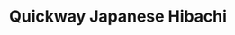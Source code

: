 ---
layout: place
title: Quickway Japanese Hibachi
permalink: /maryland/oxon-hill/quickway-japanese-hibachi.html
stateAbbr: MD
stateName: Maryland
cityName: Oxon Hill
seo:
  type: restaurant
  links: https://quickwayhibachi.com/
place_id: ChIJUT2uUme7t4kRXAlxiU5rJdw
photos:
  - name: >-
      places/ChIJUT2uUme7t4kRXAlxiU5rJdw/photos/AeeoHcIk2INBejj60GbMp5YraDjBUCb9tNzLPYIubARVCScXBLlauvgfw3v_06tfiCzL43wisLjk3K602rTbSxKPX0H9kse29R49S56W0mF_36BhEuXRrlLkBvBws76Ut-M0xWu4uCdqsYTrMC2HmXosYhYp-7TDQxjSiTrW9Yi_3767KSpS330i_Ty3z9wTMeeA0w6SYI8n-e8HfnjVz545sGTVzdAikOa5wSg9K-q76wLAYpRWNDIFOcnaFntnsz-u6yoFQhEJJhj_Kg6bueWn3eeJTiuQIf3tADOoamCAOzowUg
    widthPx: 2048
    heightPx: 1158
    authorAttributions:
      - displayName: Quickway Japanese Hibachi
        uri: https://maps.google.com/maps/contrib/108083097962151077651
        photoUri: >-
          https://lh3.googleusercontent.com/a/ACg8ocIyyr2HE8AS0RIovgkGQfYhtlMlkha4fzEYvFRTkliShh4axw=s100-p-k-no-mo
    flagContentUri: >-
      https://www.google.com/local/imagery/report/?cb_client=maps_api_places.places_api&image_key=!1e10!2sAF1QipPLukZe3GED0y-IsyUFbOZHZPiCl_WZOwFeveEC&hl=en-US
    googleMapsUri: >-
      https://www.google.com/maps/place//data=!3m4!1e2!3m2!1sAF1QipPLukZe3GED0y-IsyUFbOZHZPiCl_WZOwFeveEC!2e10!4m2!3m1!1s0x89b7bb6752ae3d51:0xdc256b4e8971095c
  - name: >-
      places/ChIJUT2uUme7t4kRXAlxiU5rJdw/photos/AeeoHcKUJ0TLt-_lOVs2dCDjX__5P5lKpPOO2t_WSua4tya5rruANCIrhtPm64eXcTkmm-jl3gvDw77HD6brM-yiAc4HK_uaEHTtMtxN5qhIRvgVeWLUjIeonA4xQ0KbjVGOCD5DBGjssYDvJYgNT-y1btYZhdQ4k1rD0gDFghM__ydbSWRBA0tMkTOLcdgxBWRTfpMtop4eu-uPPZe8TbDiSLDSHyfV2oTHhY-Jhm1T69WK9UuYyftRvupoY0h7uLKu0nkzLi7M4Fh884jG9W1aSFqg4EcTkL4b-sg-lszY7-yS0g
    widthPx: 400
    heightPx: 341
    authorAttributions:
      - displayName: Quickway Japanese Hibachi
        uri: https://maps.google.com/maps/contrib/108083097962151077651
        photoUri: >-
          https://lh3.googleusercontent.com/a/ACg8ocIyyr2HE8AS0RIovgkGQfYhtlMlkha4fzEYvFRTkliShh4axw=s100-p-k-no-mo
    flagContentUri: >-
      https://www.google.com/local/imagery/report/?cb_client=maps_api_places.places_api&image_key=!1e10!2sAF1QipN-xhZ481oqsqgrslmk_jgBolgUUByL9UeQjh5m&hl=en-US
    googleMapsUri: >-
      https://www.google.com/maps/place//data=!3m4!1e2!3m2!1sAF1QipN-xhZ481oqsqgrslmk_jgBolgUUByL9UeQjh5m!2e10!4m2!3m1!1s0x89b7bb6752ae3d51:0xdc256b4e8971095c
  - name: >-
      places/ChIJUT2uUme7t4kRXAlxiU5rJdw/photos/AeeoHcLIEGlW0z9FPaLwYF7Xbw1nufTTGYjUXkznlLfmzWhcyJXJURYyOTZD-kD0-XmZmaLFj-kAujhs162LUehSln_odIlpNzj1lguDfWi-G43jfDP4rloBL4_NKU5az_1ju7ZRoUbaIxkU0LtwF3sU_BFWapPXW6Q38Zbw9BUChpjbcAYVuNsgu7Yw3KistGRPBWR80RqMW6LPcPXm1Fx7wT8CrDd0TZiGbRiNwflG5bB4B3eoRAO-ZuKjm7hNvaXA2WwgN1FDX3dGOV5_J-jUWovWiSt_YeyLSHkKecv_y4nlyhuGgMt4x4LAOaPqP319uFwNWJYkfFRZYXNpJjH41TDK-7V76iox3DhEZv9KgGai5YxRt1u8r9IW38tn507PkB78CSyvotKHn4mRkCdmGNrCKlhDoOxQhrHce4VmH1e_D4w
    widthPx: 3120
    heightPx: 3120
    authorAttributions:
      - displayName: Rashim Gray
        uri: https://maps.google.com/maps/contrib/113204034184350656568
        photoUri: >-
          https://lh3.googleusercontent.com/a-/ALV-UjWrGyFwlyMiuhv-Cyi8_pzdVL_2CboMi9fujB724wJqwIjbHWEqrQ=s100-p-k-no-mo
    flagContentUri: >-
      https://www.google.com/local/imagery/report/?cb_client=maps_api_places.places_api&image_key=!1e10!2sCIHM0ogKEICAgICRx8julQE&hl=en-US
    googleMapsUri: >-
      https://www.google.com/maps/place//data=!3m4!1e2!3m2!1sCIHM0ogKEICAgICRx8julQE!2e10!4m2!3m1!1s0x89b7bb6752ae3d51:0xdc256b4e8971095c
  - name: >-
      places/ChIJUT2uUme7t4kRXAlxiU5rJdw/photos/AeeoHcJGisR389ODO9l_Xk7-coZiNepgTF6QjLEa1RCcryENEjXuCZs5xcnZKPhUa5JpAwWGFqP770GreJbtAv6NajGk3iTi8rRCdkn1Sk02rLJkjzG5ZYLqVZ1GQTYkppYvXiUKIoImNirmVq9HFmdegrzB7aFRLFwXd6IYR7BFWU87ZVsl9D80ct5TiR9wi6H1YCyFCTkbwGeE2pyO7kbfQtSX2V3ynQyaKkGnkQHSOfM7g9HsbZSRH5Oy2FDsbcI-2mivRhftP4ZELsNLNJjbfqVfObjByjdMzcoy6gmch4aBsw
    widthPx: 400
    heightPx: 341
    authorAttributions:
      - displayName: Quickway Japanese Hibachi
        uri: https://maps.google.com/maps/contrib/108083097962151077651
        photoUri: >-
          https://lh3.googleusercontent.com/a/ACg8ocIyyr2HE8AS0RIovgkGQfYhtlMlkha4fzEYvFRTkliShh4axw=s100-p-k-no-mo
    flagContentUri: >-
      https://www.google.com/local/imagery/report/?cb_client=maps_api_places.places_api&image_key=!1e10!2sAF1QipMho2P_NJZqIEDyRQ8GDQ9sU8axKwm-6w5N8o1G&hl=en-US
    googleMapsUri: >-
      https://www.google.com/maps/place//data=!3m4!1e2!3m2!1sAF1QipMho2P_NJZqIEDyRQ8GDQ9sU8axKwm-6w5N8o1G!2e10!4m2!3m1!1s0x89b7bb6752ae3d51:0xdc256b4e8971095c
  - name: >-
      places/ChIJUT2uUme7t4kRXAlxiU5rJdw/photos/AeeoHcLNGKDFkpIL5ElCzWeLIOMfyEDFoGWH0USa51QHQ1SF8J-YaMkI0l6JHvIixuakPukEkNXBS2mFCbvBuYltDZa9gnWFCDA0Zh4O8k9wQXSNIvhmDMooVpmRc-ex1FbcVYQ7C6b6IDYqThv6pSggWdnmTDacIg5tB7IywSXu7ujnYuEgzX_-8nWw0qPXF6dfvlUuEtmNUK-1WYTEy0jmS0IwHPzJv_ag8pvecX8KZi0L_Lr0LOlou3KyUnYSjEmwT1ZRJZe5IXsp4BvyFSRQeuqkbMWKvew70XHexQ_NIvb0mLeOh2kKqDLdAuLGefCL-bS_1paU2tbHi_uMIzFcrKuHEhOmOPkJm07bPuG4iBpp6eVT9hYXcYhNoCzHwjnjxsekAc1mYT7uBSXzl2tGF8LvfrUvKS8sLZvsdl3EVorRHbDD
    widthPx: 768
    heightPx: 1024
    authorAttributions:
      - displayName: Jorge Antonio
        uri: https://maps.google.com/maps/contrib/100862855047571795753
        photoUri: >-
          https://lh3.googleusercontent.com/a/ACg8ocJ4Cv2N5-FJBd8n2ad7S86nqL1eatDsayWRGsQ6-3mXOYObkgU=s100-p-k-no-mo
    flagContentUri: >-
      https://www.google.com/local/imagery/report/?cb_client=maps_api_places.places_api&image_key=!1e10!2sCIHM0ogKEICAgICXkq62-AE&hl=en-US
    googleMapsUri: >-
      https://www.google.com/maps/place//data=!3m4!1e2!3m2!1sCIHM0ogKEICAgICXkq62-AE!2e10!4m2!3m1!1s0x89b7bb6752ae3d51:0xdc256b4e8971095c
  - name: >-
      places/ChIJUT2uUme7t4kRXAlxiU5rJdw/photos/AeeoHcKO5UvfOZUso66vhMDCJDoyNth_xYsJ3oORCy7PMctnPBqn65PyuX3d-GJwAu7eVLdX7Mg3-ojviXBc674il8M2vcmDAX3u6E9qO7I0Y9vtV2aJkwYdqApOpAm7bA1l1dA7YIncyxlootCPu1pZH4X_WMPYVhnjGiDoOMaq69O50G9Q3OrKF5kXIv7gu1IOihGXtN54j4yJkEKfl26wt5i-HzzL_BPkTWCagB4Rvuj4isD3BD2KdtvjX-lKNKXsB-H-KR9eMhJ19nr0W0QN10AygoopNC1CAMyVVdQL0Yu3X1-_jWRYN0G3DinV6jP0EupY10EQoH-xeBYi0j5YHBnt3r0hUBb9VWorW_z3rMKgbvk3qCfuZHP9aCPC7LFqvA6XhWUAIqvZ8kKBwCSMrVdmmzGlF1VTBys-StSS-Yc40Qc
    widthPx: 3000
    heightPx: 3744
    authorAttributions:
      - displayName: Daniel Park
        uri: https://maps.google.com/maps/contrib/109886607054745926266
        photoUri: >-
          https://lh3.googleusercontent.com/a-/ALV-UjWXj2lUC2ryCK7ueJZJ7EFtfE1h9ji3H1d23lFIJ7yZe-8xHrxKDg=s100-p-k-no-mo
    flagContentUri: >-
      https://www.google.com/local/imagery/report/?cb_client=maps_api_places.places_api&image_key=!1e10!2sCIHM0ogKEICAgIDRnbfH4wE&hl=en-US
    googleMapsUri: >-
      https://www.google.com/maps/place//data=!3m4!1e2!3m2!1sCIHM0ogKEICAgIDRnbfH4wE!2e10!4m2!3m1!1s0x89b7bb6752ae3d51:0xdc256b4e8971095c
  - name: >-
      places/ChIJUT2uUme7t4kRXAlxiU5rJdw/photos/AeeoHcJzVVPl8G9YRVKCZu_XJImftwc7apgDWfkKjL-khiFVp2s7vMp14ZX3tilsWOvC7HxXtNuvFqOze5lPtIpb1W9XHZQcmNjXdaKADcMV0PrFtOWab2pAzH0jiTQtjMuXtJrr7FjnTvewXMdlxh3MrOaKX-QQAYxplLcrSwm-tJTiWN4Ajzkky0gkfMifIUfcT9KSR9DX3PXsFq7mHZklaS9iUlAOsetXa4AlKIR3m6qLMcMaLv36acPwS5IWe9JBYto56ne4gp6QPnCGVQFyAOoRlOVhCVXM-r6sWXFlVDrvkqPNCuSCfW29fwWkE_EVTafVXFRyKyhW7_dJwd2gFI-yerByM8k0rP0G96ul8U5eqIN_nLLvIy86luXSWh-pRSPs6yle8js_oJtkC18rZnMEvSM_Kcu5uo5EiVlbU2M
    widthPx: 1960
    heightPx: 4032
    authorAttributions:
      - displayName: Desiree Abrams
        uri: https://maps.google.com/maps/contrib/106887529356474403753
        photoUri: >-
          https://lh3.googleusercontent.com/a-/ALV-UjU5HtnNd1HmCBBTA44ubnVaLqmo_rZAn9INqxxbabAka1XUfI0=s100-p-k-no-mo
    flagContentUri: >-
      https://www.google.com/local/imagery/report/?cb_client=maps_api_places.places_api&image_key=!1e10!2sCIHM0ogKEICAgICWn9HeJg&hl=en-US
    googleMapsUri: >-
      https://www.google.com/maps/place//data=!3m4!1e2!3m2!1sCIHM0ogKEICAgICWn9HeJg!2e10!4m2!3m1!1s0x89b7bb6752ae3d51:0xdc256b4e8971095c
  - name: >-
      places/ChIJUT2uUme7t4kRXAlxiU5rJdw/photos/AeeoHcIK0mjJkc1CCO8ijsUVKsT0qrAfIVExKP1wO54eiuY4AR3-UfYuLhAo19uqpnWx6Z3aQFW0HLzSUpdStEpWXYIZf0PiLzx6_OH8UugJtRz8_mmyrgNue1Sm6zVVh56dkXW7at6s8BOuG4UU-Ms1ma1jxDp36UYM39zG3UINLj4MRSir3JJtU3VFL695kmMiaYgq60SbWnz9zhcHb2UI4NZiDvH-piWCfmfWSLEGcN69ccezjvpK2s2wKH1P_aRXGEjodP7hizjzLBOWh5equzRMUSdgY8vvQSF1A1ZkNifCbw
    widthPx: 400
    heightPx: 341
    authorAttributions:
      - displayName: Quickway Japanese Hibachi
        uri: https://maps.google.com/maps/contrib/108083097962151077651
        photoUri: >-
          https://lh3.googleusercontent.com/a/ACg8ocIyyr2HE8AS0RIovgkGQfYhtlMlkha4fzEYvFRTkliShh4axw=s100-p-k-no-mo
    flagContentUri: >-
      https://www.google.com/local/imagery/report/?cb_client=maps_api_places.places_api&image_key=!1e10!2sAF1QipMJ9SLTuV0B4RGZ2M26KsKU89OeKdmf1eLaW4lD&hl=en-US
    googleMapsUri: >-
      https://www.google.com/maps/place//data=!3m4!1e2!3m2!1sAF1QipMJ9SLTuV0B4RGZ2M26KsKU89OeKdmf1eLaW4lD!2e10!4m2!3m1!1s0x89b7bb6752ae3d51:0xdc256b4e8971095c
  - name: >-
      places/ChIJUT2uUme7t4kRXAlxiU5rJdw/photos/AeeoHcKZ-6htBpbIiwcipp84fH_DA4_U5jsu-tX7fmsziMeg38tN7dQ2HUh9HtuJvIbGAUPqVc2i0PHxD_vZ-B_pZQw3ScOW76mR4_Pa9ckB5oezSJ3kAU5cP9J63shGErtdkSGIwz0DOZsjhwl5eg0r2jHYjpiCjYbs7BWBOLKZOWov6ijA_kvAKG86ifbGra1hw-JFJL0yIkeRF0VBkZFG7MEsF2UAP6E5WwNiekBjm43ggvONpXh7z1C8mbb5467dFKtTaUCmm0uyGP33Ks1xMplSTYsRraxxPfhuHpYEywm9K1HntJJXCNGLQmETXSraitAaOHJiw8pR1Jo-zlpE0Vk6aMr4YiAVBz7Hh1hdRuLJ3siBoa_qdQYGskLmAkVqCgfC_R8dAx8GXoCCtAP8KcpdgMf4NVcACk11XkVM4PruGEfS
    widthPx: 4000
    heightPx: 1440
    authorAttributions:
      - displayName: Daniel Park
        uri: https://maps.google.com/maps/contrib/109886607054745926266
        photoUri: >-
          https://lh3.googleusercontent.com/a-/ALV-UjWXj2lUC2ryCK7ueJZJ7EFtfE1h9ji3H1d23lFIJ7yZe-8xHrxKDg=s100-p-k-no-mo
    flagContentUri: >-
      https://www.google.com/local/imagery/report/?cb_client=maps_api_places.places_api&image_key=!1e10!2sCIHM0ogKEICAgIDRnbfH-wE&hl=en-US
    googleMapsUri: >-
      https://www.google.com/maps/place//data=!3m4!1e2!3m2!1sCIHM0ogKEICAgIDRnbfH-wE!2e10!4m2!3m1!1s0x89b7bb6752ae3d51:0xdc256b4e8971095c
  - name: >-
      places/ChIJUT2uUme7t4kRXAlxiU5rJdw/photos/AeeoHcJ0QZ3K324pAGWHI1Xs8iFvDnkpm2S8nnY3V7DR17DS7i6i8xcDpzMdSSIT0cgoA51YHlMISQqYAbepYCgGZXzdq9GaeO5exbIJ0Km1dzo8AZj9SWe1Ou6ASrkAW37LFE3eSd89izoK3EQw4wes2mQX4EozxVuZEw69kZt3fCRSMs_fceMqChqCBblcXnno76GF5L35Ma7JkD5ID7_h9zDjPqjdTo4q7fAIYempuoGcvlGZjNmfWvfRaDVsOXrrpc7aSiNjM7el9OwvDBlKWnrpG5o_GupIIMEg9CdM7ewpMvqnhJ1YnKVW8rJkJUA8YFvrtrNmqw9JXzSf1VpcutS20fAsVdRu3jjDDySxaY7FtaM3Y-fAvLtRW1XHDijhkeVr9YDu4MXJxGnyD6MeJzBizMZe9qvjD77s5Zivijs-NA
    widthPx: 4000
    heightPx: 1440
    authorAttributions:
      - displayName: Daniel Park
        uri: https://maps.google.com/maps/contrib/109886607054745926266
        photoUri: >-
          https://lh3.googleusercontent.com/a-/ALV-UjWXj2lUC2ryCK7ueJZJ7EFtfE1h9ji3H1d23lFIJ7yZe-8xHrxKDg=s100-p-k-no-mo
    flagContentUri: >-
      https://www.google.com/local/imagery/report/?cb_client=maps_api_places.places_api&image_key=!1e10!2sCIHM0ogKEICAgIDRnbfHcw&hl=en-US
    googleMapsUri: >-
      https://www.google.com/maps/place//data=!3m4!1e2!3m2!1sCIHM0ogKEICAgIDRnbfHcw!2e10!4m2!3m1!1s0x89b7bb6752ae3d51:0xdc256b4e8971095c
address: 5203 Indian Head Hwy, Oxon Hill, MD 20745, USA
street: 5203 Indian Head Hwy
city: Oxon Hill
state: MD
zip: '20745'
country: USA
neighborhood: null
latitude: '38.817855'
longitude: '-77.003804'
accessibility_options:
  wheelchairAccessibleParking: true
  wheelchairAccessibleEntrance: true
  wheelchairAccessibleRestroom: true
business_status: OPERATIONAL
name: Quickway Japanese Hibachi
google_maps_links:
  directionsUri: >-
    https://www.google.com/maps/dir//''/data=!4m7!4m6!1m1!4e2!1m2!1m1!1s0x89b7bb6752ae3d51:0xdc256b4e8971095c!3e0
  placeUri: https://maps.google.com/?cid=15863203247539947868
  writeAReviewUri: >-
    https://www.google.com/maps/place//data=!4m3!3m2!1s0x89b7bb6752ae3d51:0xdc256b4e8971095c!12e1
  reviewsUri: >-
    https://www.google.com/maps/place//data=!4m4!3m3!1s0x89b7bb6752ae3d51:0xdc256b4e8971095c!9m1!1b1
  photosUri: >-
    https://www.google.com/maps/place//data=!4m3!3m2!1s0x89b7bb6752ae3d51:0xdc256b4e8971095c!10e5
primary_type: Japanese Restaurant
opening_hours:
  regular: null
  current: null
secondary_opening_hours:
  regular:
    weekdayDescriptions: null
    type: null
  current:
    weekdayDescriptions: null
    type: null
phone: (240) 766-4950
price_level: PRICE_LEVEL_INEXPENSIVE
price_range: $10 &ndash; $20
rating: '3.5'
rating_count: 0
website: https://quickwayhibachi.com/
description: >-
  Discover Quickway Japanese Hibachi in Oxon Hill, MD$$$Quickway Japanese
  Hibachi in Oxon Hill, MD, delivers a relaxed dining vibe focused on flavorful
  teppanyaki and sushi options for everyday meals. This spot stands out for its
  affordable pricing, making it an accessible choice for those seeking casual
  Japanese cuisine without breaking the bank. Patrons can enjoy a variety of
  dishes prepared in a straightforward setting, emphasizing fresh ingredients
  and quick service that suits busy lifestyles. For anyone exploring sushi
  restaurants in the area, it offers convenient meals that blend traditional
  flavors with everyday convenience, ideal for lunch or dinner outings.
generative_summary: >-
  Discover Quickway Japanese Hibachi in Oxon Hill, MD$$$Quickway Japanese
  Hibachi in Oxon Hill, MD, delivers a relaxed dining vibe focused on flavorful
  teppanyaki and sushi options for everyday meals. This spot stands out for its
  affordable pricing, making it an accessible choice for those seeking casual
  Japanese cuisine without breaking the bank. Patrons can enjoy a variety of
  dishes prepared in a straightforward setting, emphasizing fresh ingredients
  and quick service that suits busy lifestyles. For anyone exploring sushi
  restaurants in the area, it offers convenient meals that blend traditional
  flavors with everyday convenience, ideal for lunch or dinner outings.
generative_disclosure: Summarized by AI using the Grok-3-Mini model.
reviews:
  - name: >-
      places/ChIJUT2uUme7t4kRXAlxiU5rJdw/reviews/ChdDSUhNMG9nS0VJQ0FnSUNYa3E2MjJBRRAB
    relativePublishTimeDescription: 6 months ago
    rating: 1
    text:
      text: >-
        I just saw the guy making the food grab the noddles he was going to cook
        with his bare hands. The make their own siracha sauce and it taste
        molded and horrible. When I asked if I can have some of the real
        sriracha they had on the table they said they only use it for sushi. I
        got the sushi and was still denied the sriracha.
      languageCode: en
    originalText:
      text: >-
        I just saw the guy making the food grab the noddles he was going to cook
        with his bare hands. The make their own siracha sauce and it taste
        molded and horrible. When I asked if I can have some of the real
        sriracha they had on the table they said they only use it for sushi. I
        got the sushi and was still denied the sriracha.
      languageCode: en
    authorAttribution:
      displayName: Jorge Antonio
      uri: https://www.google.com/maps/contrib/100862855047571795753/reviews
      photoUri: >-
        https://lh3.googleusercontent.com/a/ACg8ocJ4Cv2N5-FJBd8n2ad7S86nqL1eatDsayWRGsQ6-3mXOYObkgU=s128-c0x00000000-cc-rp-mo
    publishTime: '2024-10-14T18:38:53.797636Z'
    flagContentUri: >-
      https://www.google.com/local/review/rap/report?postId=ChdDSUhNMG9nS0VJQ0FnSUNYa3E2MjJBRRAB&d=17924085&t=1
    googleMapsUri: >-
      https://www.google.com/maps/reviews/data=!4m6!14m5!1m4!2m3!1sChdDSUhNMG9nS0VJQ0FnSUNYa3E2MjJBRRAB!2m1!1s0x89b7bb6752ae3d51:0xdc256b4e8971095c
  - name: >-
      places/ChIJUT2uUme7t4kRXAlxiU5rJdw/reviews/ChZDSUhNMG9nS0VJQ0FnTUNROTc2RUNREAE
    relativePublishTimeDescription: a month ago
    rating: 1
    text:
      text: >-
        Terrible experience.  They gave me a salmon poke bowl instead of tuna
        and completely missed the dumplings.  By the time we got our food home
        and realized the mistake, they were already closed so I called the next
        day.  I had to argue with the guy for a while before he gave in and said
        I had to bring back the poke bowl.  I don’t like raw salmon so I legit
        brought back the bowl with their undercooked rice and the salmon from
        the night before.  They replaced the dumplings and a tuna poke bowl, but
        the tuna so old and fishy-smelling I had to throw the whole thing away. 
        They knew what they were doing too and wouldn’t even look me in the eye
        when they handed me the food.


        Difficult to work with, and dishonest.  Stay far away from this place!
      languageCode: en
    originalText:
      text: >-
        Terrible experience.  They gave me a salmon poke bowl instead of tuna
        and completely missed the dumplings.  By the time we got our food home
        and realized the mistake, they were already closed so I called the next
        day.  I had to argue with the guy for a while before he gave in and said
        I had to bring back the poke bowl.  I don’t like raw salmon so I legit
        brought back the bowl with their undercooked rice and the salmon from
        the night before.  They replaced the dumplings and a tuna poke bowl, but
        the tuna so old and fishy-smelling I had to throw the whole thing away. 
        They knew what they were doing too and wouldn’t even look me in the eye
        when they handed me the food.


        Difficult to work with, and dishonest.  Stay far away from this place!
      languageCode: en
    authorAttribution:
      displayName: Lindsey
      uri: https://www.google.com/maps/contrib/111070081920414371068/reviews
      photoUri: >-
        https://lh3.googleusercontent.com/a/ACg8ocL1QVcgGH5YMcemJkql5hkUs9goUrIAbta407divckVHY0piQ=s128-c0x00000000-cc-rp-mo-ba3
    publishTime: '2025-03-07T23:57:14.566328Z'
    flagContentUri: >-
      https://www.google.com/local/review/rap/report?postId=ChZDSUhNMG9nS0VJQ0FnTUNROTc2RUNREAE&d=17924085&t=1
    googleMapsUri: >-
      https://www.google.com/maps/reviews/data=!4m6!14m5!1m4!2m3!1sChZDSUhNMG9nS0VJQ0FnTUNROTc2RUNREAE!2m1!1s0x89b7bb6752ae3d51:0xdc256b4e8971095c
  - name: >-
      places/ChIJUT2uUme7t4kRXAlxiU5rJdw/reviews/ChdDSUhNMG9nS0VJQ0FnSURYeWNqOHB3RRAB
    relativePublishTimeDescription: 5 months ago
    rating: 1
    text:
      text: >-
        Don’t know what kind of meat they’re selling but it ain’t right. Just
        disgusting, waste of money. When you walk in the amount of customers you
        see inside will show you how terrible the food is. Nothing fresh
      languageCode: en
    originalText:
      text: >-
        Don’t know what kind of meat they’re selling but it ain’t right. Just
        disgusting, waste of money. When you walk in the amount of customers you
        see inside will show you how terrible the food is. Nothing fresh
      languageCode: en
    authorAttribution:
      displayName: Lou Will
      uri: https://www.google.com/maps/contrib/116421609817605440084/reviews
      photoUri: >-
        https://lh3.googleusercontent.com/a/ACg8ocLXiUVCG50nOlqe31nuNUslK_LEtke0NzuUMXtExRSgeoqLYQ=s128-c0x00000000-cc-rp-mo
    publishTime: '2024-10-28T20:04:03.942629Z'
    flagContentUri: >-
      https://www.google.com/local/review/rap/report?postId=ChdDSUhNMG9nS0VJQ0FnSURYeWNqOHB3RRAB&d=17924085&t=1
    googleMapsUri: >-
      https://www.google.com/maps/reviews/data=!4m6!14m5!1m4!2m3!1sChdDSUhNMG9nS0VJQ0FnSURYeWNqOHB3RRAB!2m1!1s0x89b7bb6752ae3d51:0xdc256b4e8971095c
  - name: >-
      places/ChIJUT2uUme7t4kRXAlxiU5rJdw/reviews/ChdDSUhNMG9nS0VJQ0FnSURodU5pdGxRRRAB
    relativePublishTimeDescription: 2 years ago
    rating: 2
    text:
      text: >-
        Dirty, trash covered counter and sticky floors with spills everywhere.
        Food pre-cooked and sitting on the grill when it's dead inside. If I had
        another choice for sushi, I'd be there already.


        Customer service is horrid. They seem to just not care about who came in
        first and will serve orders as they see fit. Ex: I'm 21, but theyve
        served 25 and I'm still waiting.


        Update: they reached order 30 before 21 was served. When I asked for
        sauce they had the audacity to say "50c each". No apology, no care.


        Seems like their sushi chef struggles to just make a roll.


        This place makes me regret even liking sushi to begin with.
      languageCode: en
    originalText:
      text: >-
        Dirty, trash covered counter and sticky floors with spills everywhere.
        Food pre-cooked and sitting on the grill when it's dead inside. If I had
        another choice for sushi, I'd be there already.


        Customer service is horrid. They seem to just not care about who came in
        first and will serve orders as they see fit. Ex: I'm 21, but theyve
        served 25 and I'm still waiting.


        Update: they reached order 30 before 21 was served. When I asked for
        sauce they had the audacity to say "50c each". No apology, no care.


        Seems like their sushi chef struggles to just make a roll.


        This place makes me regret even liking sushi to begin with.
      languageCode: en
    authorAttribution:
      displayName: Andre
      uri: https://www.google.com/maps/contrib/113813483742154750632/reviews
      photoUri: >-
        https://lh3.googleusercontent.com/a-/ALV-UjXuBOVqbHZ-OZkVsy5q4yLTIf-InZ_Qnx_DhPjnlL7FzR7FUhs=s128-c0x00000000-cc-rp-mo
    publishTime: '2023-03-01T00:35:32.865742Z'
    flagContentUri: >-
      https://www.google.com/local/review/rap/report?postId=ChdDSUhNMG9nS0VJQ0FnSURodU5pdGxRRRAB&d=17924085&t=1
    googleMapsUri: >-
      https://www.google.com/maps/reviews/data=!4m6!14m5!1m4!2m3!1sChdDSUhNMG9nS0VJQ0FnSURodU5pdGxRRRAB!2m1!1s0x89b7bb6752ae3d51:0xdc256b4e8971095c
  - name: >-
      places/ChIJUT2uUme7t4kRXAlxiU5rJdw/reviews/ChZDSUhNMG9nS0VJQ0FnSURhajZLNkJ3EAE
    relativePublishTimeDescription: 3 years ago
    rating: 5
    text:
      text: >-
        So before I went here I was told that it’s very similar in quality to
        something you would get at the mall. With those expectations I was
        pleasantly surprised at it being good. The steak didn’t taste cheap and
        the chicken wasn’t slimy. The teriyaki sauce they put on top was a good
        flavor and not too salty. And it is very cheap for the portions. Can’t
        eat this super often but I’d get it again.
      languageCode: en
    originalText:
      text: >-
        So before I went here I was told that it’s very similar in quality to
        something you would get at the mall. With those expectations I was
        pleasantly surprised at it being good. The steak didn’t taste cheap and
        the chicken wasn’t slimy. The teriyaki sauce they put on top was a good
        flavor and not too salty. And it is very cheap for the portions. Can’t
        eat this super often but I’d get it again.
      languageCode: en
    authorAttribution:
      displayName: Jarron Brady
      uri: https://www.google.com/maps/contrib/113558041612532581202/reviews
      photoUri: >-
        https://lh3.googleusercontent.com/a-/ALV-UjU6F_B1ZloP5s0kbW-puK-wsvuhYiRkcNdOKlPmYDDG6TMJ0WMt=s128-c0x00000000-cc-rp-mo-ba4
    publishTime: '2021-08-25T22:57:43.945600Z'
    flagContentUri: >-
      https://www.google.com/local/review/rap/report?postId=ChZDSUhNMG9nS0VJQ0FnSURhajZLNkJ3EAE&d=17924085&t=1
    googleMapsUri: >-
      https://www.google.com/maps/reviews/data=!4m6!14m5!1m4!2m3!1sChZDSUhNMG9nS0VJQ0FnSURhajZLNkJ3EAE!2m1!1s0x89b7bb6752ae3d51:0xdc256b4e8971095c
review_summary: >-
  Insights from Visitor Experiences$$$Folks checking out Quickway Japanese
  Hibachi often note the budget-friendly prices and generous portions as a solid
  plus for grabbing a quick bite of Japanese-style eats. While some appreciate
  the tasty sauces and variety on offer, a few mention that food quality can
  sometimes vary, suggesting it's best to go with simpler choices for a reliable
  meal. Overall, it's a spot where the casual atmosphere makes it easy to enjoy
  affordable sushi options, though keeping expectations in check helps for a
  smoother visit. If you're on the hunt for sushi places nearby, this location
  might hit the spot for an unpretentious meal, encouraging a balanced approach
  to dining out.
review_disclosure: Summarized by AI using the Grok-3-Mini model.
parking_options:
  freeParkingLot: true
  valetParking: false
payment_options:
  acceptsCreditCards: true
  acceptsDebitCards: true
  acceptsCashOnly: false
  acceptsNfc: true
allow_dogs: null
curbside_pickup: false
delivery: true
dine_in: true
good_for_children: true
good_for_groups: null
good_for_sports: false
live_music: false
menu_for_children: null
outdoor_seating: false
reservable: null
restroom: true
serves_beer: null
serves_breakfast: null
serves_brunch: null
serves_cocktails: null
serves_coffee: null
serves_dinner: true
serves_dessert: null
serves_lunch: true
serves_vegetarian_food: null
serves_wine: null
takeout: true
update_category: pro
places_description: >-
  Japanese chain preparing teppanyaki and sushi for lunch and dinner in casual
  environs.

---